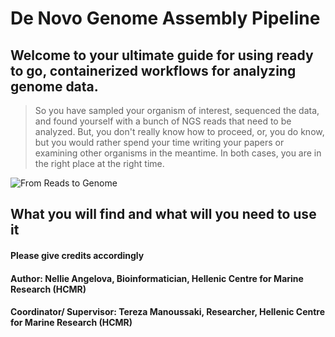 # **De Novo Genome Assembly Pipeline**

## Welcome to your ultimate guide for using ready to go, containerized workflows for analyzing genome data.

> So you have sampled your organism of interest, sequenced the data, and found yourself with a bunch of NGS reads that need to be analyzed. But, you don't really know how to proceed, or, you do know, but you would rather spend your time writing your papers or examining other organisms in the meantime. In both cases, you are in the right place at the right time.

![From Reads to Genome](/de-novo.png=100x30)

## **What you will find and what will you need to use it**



#### Please give credits accordingly 
#### Author: Nellie Angelova, Bioinformatician, Hellenic Centre for Marine Research (HCMR)
#### Coordinator/ Supervisor: Tereza Manoussaki, Researcher, Hellenic Centre for Marine Research (HCMR)
